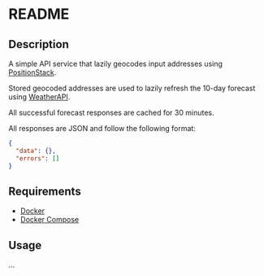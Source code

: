 # README

## Description

A simple API service that lazily geocodes input addresses using [PositionStack](https://positionstack.com).

Stored geocoded addresses are used to lazily refresh the 10-day forecast using [WeatherAPI](https://www.weatherapi.com).

All successful forecast responses are cached for 30 minutes.

All responses are JSON and follow the following format:

```json
{
  "data": {},
  "errors": []
}
```

## Requirements

- [Docker](https://docs.docker.com/get-docker/)
- [Docker Compose](https://docs.docker.com/compose/install/)

## Usage

...
